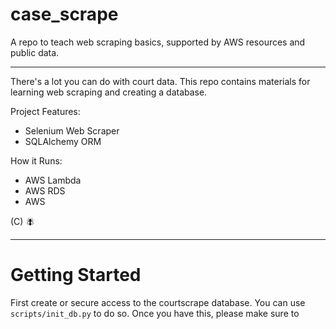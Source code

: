 # case_scrape
A repo to teach web scraping basics, supported by AWS resources and public data.

***

There's a lot you can do with court data. This repo contains materials for learning web scraping and creating a database.

Project Features:
- Selenium Web Scraper
- SQLAlchemy ORM

How it Runs:
- AWS Lambda
- AWS RDS
- AWS 

(C) :fly: 

***
# Getting Started
First create or secure access to the courtscrape database. You can use `scripts/init_db.py` to do so.
Once you have this, please make sure to  